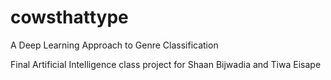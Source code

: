 # cowsthattype
A Deep Learning Approach to Genre Classification

Final Artificial Intelligence class project for Shaan Bijwadia and Tiwa Eisape
